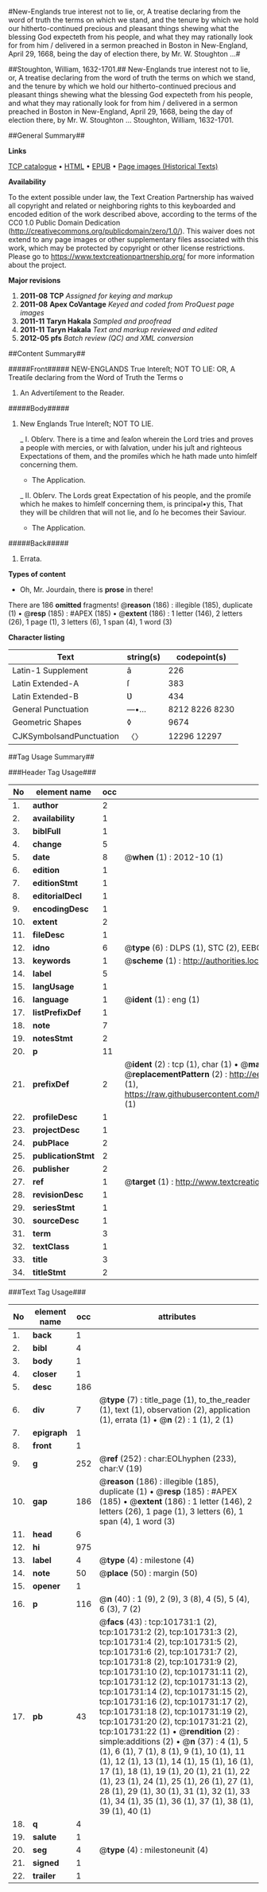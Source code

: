 #New-Englands true interest not to lie, or, A treatise declaring from the word of truth the terms on which we stand, and the tenure by which we hold our hitherto-continued precious and pleasant things shewing what the blessing God expecteth from his people, and what they may rationally look for from him / delivered in a sermon preached in Boston in New-England, April 29, 1668, being the day of election there, by Mr. W. Stoughton ...#

##Stoughton, William, 1632-1701.##
New-Englands true interest not to lie, or, A treatise declaring from the word of truth the terms on which we stand, and the tenure by which we hold our hitherto-continued precious and pleasant things shewing what the blessing God expecteth from his people, and what they may rationally look for from him / delivered in a sermon preached in Boston in New-England, April 29, 1668, being the day of election there, by Mr. W. Stoughton ...
Stoughton, William, 1632-1701.

##General Summary##

**Links**

[TCP catalogue](http://www.ota.ox.ac.uk/tcp/)  • 
[HTML](http://tei.it.ox.ac.uk/tcp/Texts-HTML/free/A61/A61699.html)  • 
[EPUB](http://tei.it.ox.ac.uk/tcp/Texts-EPUB/free/A61/A61699.epub) • 
[Page images (Historical Texts)](https://historicaltexts.jisc.ac.uk/eebo-13768419e)

**Availability**

To the extent possible under law, the Text Creation Partnership has waived all copyright and related or neighboring rights to this keyboarded and encoded edition of the work described above, according to the terms of the CC0 1.0 Public Domain Dedication (http://creativecommons.org/publicdomain/zero/1.0/). This waiver does not extend to any page images or other supplementary files associated with this work, which may be protected by copyright or other license restrictions. Please go to https://www.textcreationpartnership.org/ for more information about the project.

**Major revisions**

1. __2011-08__ __TCP__ *Assigned for keying and markup*
1. __2011-08__ __Apex CoVantage__ *Keyed and coded from ProQuest page images*
1. __2011-11__ __Taryn Hakala__ *Sampled and proofread*
1. __2011-11__ __Taryn Hakala__ *Text and markup reviewed and edited*
1. __2012-05__ __pfs__ *Batch review (QC) and XML conversion*

##Content Summary##

#####Front#####
 NEW-ENGLANDS True Intereſt; NOT TO LIE: OR, A Treatiſe declaring from the Word of Truth the Terms o
1. An Advertiſement to the Reader.

#####Body#####

1. New Englands True Intereſt; NOT TO LIE.

    _ I. Obſerv. There is a time and ſeaſon wherein the Lord tries and proves a people with mercies, or with ſalvation, under his juſt and righteous Expectations of them, and the promiſes which he hath made unto himſelf concerning them.

      * The Application.

    _ II. Obſerv. The Lords great Expectation of his people, and the promiſe which he makes to himſelf concerning them, is principal•y this, That they will be children that will not lie, and ſo he becomes their Saviour.

      * The Application.

#####Back#####

1. Errata.

**Types of content**

  * Oh, Mr. Jourdain, there is **prose** in there!

There are 186 **omitted** fragments! 
 @__reason__ (186) : illegible (185), duplicate (1)  •  @__resp__ (185) : #APEX (185)  •  @__extent__ (186) : 1 letter (146), 2 letters (26), 1 page (1), 3 letters (6), 1 span (4), 1 word (3)

**Character listing**


|Text|string(s)|codepoint(s)|
|---|---|---|
|Latin-1 Supplement|â|226|
|Latin Extended-A|ſ|383|
|Latin Extended-B|Ʋ|434|
|General Punctuation|—•…|8212 8226 8230|
|Geometric Shapes|◊|9674|
|CJKSymbolsandPunctuation|〈〉|12296 12297|

##Tag Usage Summary##

###Header Tag Usage###

|No|element name|occ|attributes|
|---|---|---|---|
|1.|__author__|2||
|2.|__availability__|1||
|3.|__biblFull__|1||
|4.|__change__|5||
|5.|__date__|8| @__when__ (1) : 2012-10 (1)|
|6.|__edition__|1||
|7.|__editionStmt__|1||
|8.|__editorialDecl__|1||
|9.|__encodingDesc__|1||
|10.|__extent__|2||
|11.|__fileDesc__|1||
|12.|__idno__|6| @__type__ (6) : DLPS (1), STC (2), EEBO-CITATION (1), OCLC (1), VID (1)|
|13.|__keywords__|1| @__scheme__ (1) : http://authorities.loc.gov/ (1)|
|14.|__label__|5||
|15.|__langUsage__|1||
|16.|__language__|1| @__ident__ (1) : eng (1)|
|17.|__listPrefixDef__|1||
|18.|__note__|7||
|19.|__notesStmt__|2||
|20.|__p__|11||
|21.|__prefixDef__|2| @__ident__ (2) : tcp (1), char (1)  •  @__matchPattern__ (2) : ([0-9\-]+):([0-9IVX]+) (1), (.+) (1)  •  @__replacementPattern__ (2) : http://eebo.chadwyck.com/downloadtiff?vid=$1&page=$2 (1), https://raw.githubusercontent.com/textcreationpartnership/Texts/master/tcpchars.xml#$1 (1)|
|22.|__profileDesc__|1||
|23.|__projectDesc__|1||
|24.|__pubPlace__|2||
|25.|__publicationStmt__|2||
|26.|__publisher__|2||
|27.|__ref__|1| @__target__ (1) : http://www.textcreationpartnership.org/docs/. (1)|
|28.|__revisionDesc__|1||
|29.|__seriesStmt__|1||
|30.|__sourceDesc__|1||
|31.|__term__|3||
|32.|__textClass__|1||
|33.|__title__|3||
|34.|__titleStmt__|2||


###Text Tag Usage###

|No|element name|occ|attributes|
|---|---|---|---|
|1.|__back__|1||
|2.|__bibl__|4||
|3.|__body__|1||
|4.|__closer__|1||
|5.|__desc__|186||
|6.|__div__|7| @__type__ (7) : title_page (1), to_the_reader (1), text (1), observation (2), application (1), errata (1)  •  @__n__ (2) : 1 (1), 2 (1)|
|7.|__epigraph__|1||
|8.|__front__|1||
|9.|__g__|252| @__ref__ (252) : char:EOLhyphen (233), char:V (19)|
|10.|__gap__|186| @__reason__ (186) : illegible (185), duplicate (1)  •  @__resp__ (185) : #APEX (185)  •  @__extent__ (186) : 1 letter (146), 2 letters (26), 1 page (1), 3 letters (6), 1 span (4), 1 word (3)|
|11.|__head__|6||
|12.|__hi__|975||
|13.|__label__|4| @__type__ (4) : milestone (4)|
|14.|__note__|50| @__place__ (50) : margin (50)|
|15.|__opener__|1||
|16.|__p__|116| @__n__ (40) : 1 (9), 2 (9), 3 (8), 4 (5), 5 (4), 6 (3), 7 (2)|
|17.|__pb__|43| @__facs__ (43) : tcp:101731:1 (2), tcp:101731:2 (2), tcp:101731:3 (2), tcp:101731:4 (2), tcp:101731:5 (2), tcp:101731:6 (2), tcp:101731:7 (2), tcp:101731:8 (2), tcp:101731:9 (2), tcp:101731:10 (2), tcp:101731:11 (2), tcp:101731:12 (2), tcp:101731:13 (2), tcp:101731:14 (2), tcp:101731:15 (2), tcp:101731:16 (2), tcp:101731:17 (2), tcp:101731:18 (2), tcp:101731:19 (2), tcp:101731:20 (2), tcp:101731:21 (2), tcp:101731:22 (1)  •  @__rendition__ (2) : simple:additions (2)  •  @__n__ (37) : 4 (1), 5 (1), 6 (1), 7 (1), 8 (1), 9 (1), 10 (1), 11 (1), 12 (1), 13 (1), 14 (1), 15 (1), 16 (1), 17 (1), 18 (1), 19 (1), 20 (1), 21 (1), 22 (1), 23 (1), 24 (1), 25 (1), 26 (1), 27 (1), 28 (1), 29 (1), 30 (1), 31 (1), 32 (1), 33 (1), 34 (1), 35 (1), 36 (1), 37 (1), 38 (1), 39 (1), 40 (1)|
|18.|__q__|4||
|19.|__salute__|1||
|20.|__seg__|4| @__type__ (4) : milestoneunit (4)|
|21.|__signed__|1||
|22.|__trailer__|1||
